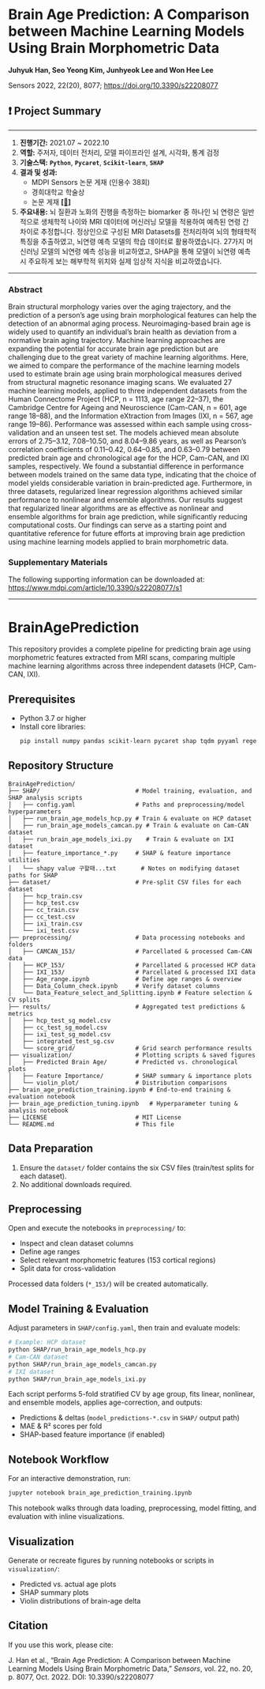 # Brain Age Prediction: A Comparison between Machine Learning Models Using Brain Morphometric Data


**Juhyuk Han, Seo Yeong Kim, Junhyeok Lee and Won Hee Lee**


Sensors 2022, 22(20), 8077; https://doi.org/10.3390/s22208077

## ❗️ Project Summary

---

1. **진행기간:** 2021.07 ~ 2022.10
2. **역할:** 주저자, 데이터 전처리, 모델 파이프라인 설계, 시각화, 통계 검정
3. **기술스택:** **`Python`**, **`Pycaret`**, **`Scikit-learn`**, **`SHAP`**
4. **결과 및 성과:** 
    - MDPI Sensors 논문 게재 (인용수 38회)
    - 경희대학교 학술상
    - 논문 게재 [**[📄]**](https://www.mdpi.com/1424-8220/22/20/8077)
5. **주요내용:** 뇌 질환과 노화의 진행을 측정하는 biomarker 중 하나인 뇌 연령은 일반적으로 생체학적 나이와 MRI 데이터에 머신러닝 모델을 적용하여 예측된 연령 간 차이로 추정합니다.
정상인으로 구성된 MRI Datasets를 전처리하여  뇌의 형태학적 특징을 추출하였고, 뇌연령 예측 모델의 학습 데이터로 활용하였습니다.
27가지 머신러닝 모델의 뇌연령 예측 성능을 비교하였고, SHAP을 통해  모델이 뇌연령 예측 시 주요하게 보는 해부학적 위치와 실제 임상적 지식을 비교하였습니다.

---


### Abstract
Brain structural morphology varies over the aging trajectory, and the prediction of a person’s age using brain morphological features can help the detection of an abnormal aging process. Neuroimaging-based brain age is widely used to quantify an individual’s brain health as deviation from a normative brain aging trajectory. Machine learning approaches are expanding the potential for accurate brain age prediction but are challenging due to the great variety of machine learning algorithms. Here, we aimed to compare the performance of the machine learning models used to estimate brain age using brain morphological measures derived from structural magnetic resonance imaging scans. We evaluated 27 machine learning models, applied to three independent datasets from the Human Connectome Project (HCP, n = 1113, age range 22–37), the Cambridge Centre for Ageing and Neuroscience (Cam-CAN, n = 601, age range 18–88), and the Information eXtraction from Images (IXI, n = 567, age range 19–86). Performance was assessed within each sample using cross-validation and an unseen test set. The models achieved mean absolute errors of 2.75–3.12, 7.08–10.50, and 8.04–9.86 years, as well as Pearson’s correlation coefficients of 0.11–0.42, 0.64–0.85, and 0.63–0.79 between predicted brain age and chronological age for the HCP, Cam-CAN, and IXI samples, respectively. We found a substantial difference in performance between models trained on the same data type, indicating that the choice of model yields considerable variation in brain-predicted age. Furthermore, in three datasets, regularized linear regression algorithms achieved similar performance to nonlinear and ensemble algorithms. Our results suggest that regularized linear algorithms are as effective as nonlinear and ensemble algorithms for brain age prediction, while significantly reducing computational costs. Our findings can serve as a starting point and quantitative reference for future efforts at improving brain age prediction using machine learning models applied to brain morphometric data.


### Supplementary Materials 

The following supporting information can be downloaded at: https://www.mdpi.com/article/10.3390/s22208077/s1

---
# BrainAgePrediction

This repository provides a complete pipeline for predicting brain age using morphometric features extracted from MRI scans, comparing multiple machine learning algorithms across three independent datasets (HCP, Cam-CAN, IXI).

## Prerequisites

- Python 3.7 or higher
- Install core libraries:
  ```bash
  pip install numpy pandas scikit-learn pycaret shap tqdm pyyaml regex matplotlib seaborn notebook
  ```

## Repository Structure

```
BrainAgePrediction/
├── SHAP/                           # Model training, evaluation, and SHAP analysis scripts
│   ├── config.yaml                 # Paths and preprocessing/model hyperparameters
│   ├── run_brain_age_models_hcp.py # Train & evaluate on HCP dataset
│   ├── run_brain_age_models_camcan.py # Train & evaluate on Cam-CAN dataset
│   ├── run_brain_age_models_ixi.py    # Train & evaluate on IXI dataset
│   ├── feature_importance_*.py     # SHAP & feature importance utilities
│   └── shapy value 구할때...txt       # Notes on modifying dataset paths for SHAP
├── dataset/                        # Pre-split CSV files for each dataset
│   ├── hcp_train.csv
│   ├── hcp_test.csv
│   ├── cc_train.csv
│   ├── cc_test.csv
│   ├── ixi_train.csv
│   └── ixi_test.csv
├── preprocessing/                  # Data processing notebooks and folders
│   ├── CAMCAN_153/                 # Parcellated & processed Cam-CAN data
│   ├── HCP_153/                    # Parcellated & processed HCP data
│   ├── IXI_153/                    # Parcellated & processed IXI data
│   ├── Age_range.ipynb             # Define age ranges & overview
│   ├── Data_Column_check.ipynb     # Verify dataset columns
│   └── Data_Feature_select_and_Splitting.ipynb # Feature selection & CV splits
├── results/                        # Aggregated test predictions & metrics
│   ├── hcp_test_sg_model.csv
│   ├── cc_test_sg_model.csv
│   ├── ixi_test_sg_model.csv
│   ├── integrated_test_sg.csv
│   └── score_grid/                 # Grid search performance results
├── visualization/                  # Plotting scripts & saved figures
│   ├── Predicted Brain Age/        # Predicted vs. chronological plots
│   ├── Feature Importance/         # SHAP summary & importance plots
│   └── violin_plot/                # Distribution comparisons
├── brain_age_prediction_training.ipynb # End-to-end training & evaluation notebook
├── brain_age_prediction_tuning.ipynb   # Hyperparameter tuning & analysis notebook
├── LICENSE                         # MIT License
└── README.md                       # This file
```

## Data Preparation

1. Ensure the `dataset/` folder contains the six CSV files (train/test splits for each dataset).
2. No additional downloads required.

## Preprocessing

Open and execute the notebooks in `preprocessing/` to:
- Inspect and clean dataset columns
- Define age ranges
- Select relevant morphometric features (153 cortical regions)
- Split data for cross-validation

Processed data folders (`*_153/`) will be created automatically.

## Model Training & Evaluation

Adjust parameters in `SHAP/config.yaml`, then train and evaluate models:

```bash
# Example: HCP dataset
python SHAP/run_brain_age_models_hcp.py
# Cam-CAN dataset
python SHAP/run_brain_age_models_camcan.py
# IXI dataset
python SHAP/run_brain_age_models_ixi.py
```

Each script performs 5-fold stratified CV by age group, fits linear, nonlinear, and ensemble models, applies age-correction, and outputs:
- Predictions & deltas (`model_predictions-*.csv` in `SHAP/` output path)
- MAE & R² scores per fold
- SHAP-based feature importance (if enabled)

## Notebook Workflow

For an interactive demonstration, run:

```bash
jupyter notebook brain_age_prediction_training.ipynb
```

This notebook walks through data loading, preprocessing, model fitting, and evaluation with inline visualizations.

## Visualization

Generate or recreate figures by running notebooks or scripts in `visualization/`:

- Predicted vs. actual age plots
- SHAP summary plots
- Violin distributions of brain-age delta

## Citation

If you use this work, please cite:

J. Han et al., “Brain Age Prediction: A Comparison between Machine Learning Models Using Brain Morphometric Data,” _Sensors_, vol. 22, no. 20, p. 8077, Oct. 2022. DOI: 10.3390/s22208077

